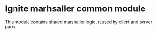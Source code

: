 # Ignite marhsaller common module 

This module contains shared marshaller logic, reused by client and server parts.
